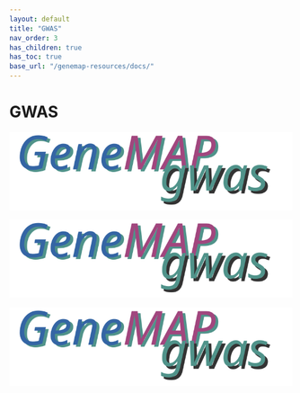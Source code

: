 ```yaml
---
layout: default
title: "GWAS"
nav_order: 3
has_children: true
has_toc: true
base_url: "/genemap-resources/docs/"
---
```



# GWAS 

![](../assets/img/genemap-gwas.svg)

<p align="center"><img src="../assets/img/genemap-gwas.svg"></p>

<span align="right"><img src="../assets/img/genemap-gwas.svg"></span>
